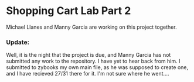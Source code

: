 # Shopping Cart Lab Part 2
Michael Llanes and Manny Garcia are working on this project together.

### Update:
Well, it is the night that the project is due, and Manny Garcia has not submitted any work to the repository. I have yet to hear back from him. I submitted to zybooks my own main file, as he was supposed to create one, and I have recieved 27/31 there for it. I'm not sure where he went....
